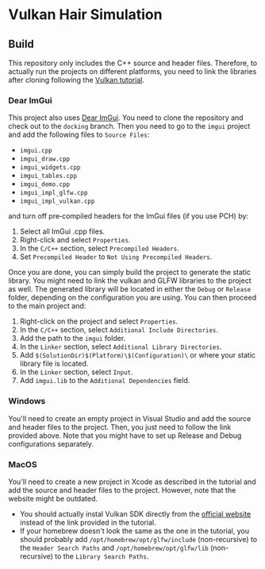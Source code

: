 # Vulkan Hair Simulation

## Build
This repository only includes the C++ source and header files. Therefore, to actually run the projects on different platforms, you need to link the libraries after cloning following the [Vulkan tutorial](https://vulkan-tutorial.com/Development_environment).

### Dear ImGui
This project also uses [Dear ImGui](https://github.com/ocornut/imgui). You need to clone the repository and check out to the `docking` branch. Then you need to go to the `imgui` project and add the following files to `Source Files`:
- `imgui.cpp`
- `imgui_draw.cpp`
- `imgui_widgets.cpp`
- `imgui_tables.cpp`
- `imgui_demo.cpp`
- `imgui_impl_glfw.cpp`
- `imgui_impl_vulkan.cpp`

and turn off pre‑compiled headers for the ImGui files (if you use PCH) by:
1. Select all ImGui .cpp files.
2. Right-click and select `Properties`.
3. In the `C/C++` section, select `Precompiled Headers`.
4. Set `Precompiled Header` to `Not Using Precompiled Headers`.

Once you are done, you can simply build the project to generate the static library. You might need to link the vulkan and GLFW libraries to the project as well. The generated library will be located in either the `Debug` or `Release` folder, depending on the configuration you are using. You can then proceed to the main project and:
1. Right-click on the project and select `Properties`.
2. In the `C/C++` section, select `Additional Include Directories`.
3. Add the path to the `imgui` folder.
4. In the `Linker` section, select `Additional Library Directories`.
5. Add `$(SolutionDir)$(Platform)\$(Configuration)\` or where your static library file is located.
6. In the `Linker` section, select `Input`.
7. Add `imgui.lib` to the `Additional Dependencies` field.

### Windows
You'll need to create an empty project in Visual Studio and add the source and header files to the project. Then, you just need to follow the link provided above. Note that you might have to set up Release and Debug configurations separately.

### MacOS
You'll need to create a new project in Xcode as described in the tutorial and add the source and header files to the project. However, note that the website might be outdated. 
- You should actually instal Vulkan SDK directly from the [official website](https://vulkan.lunarg.com/sdk/home) instead of the link provided in the tutorial.
- If your homebrew doesn't look the same as the one in the tutorial, you should probably add `/opt/homebrew/opt/glfw/include` (non-recursive) to the `Header Search Paths` and `/opt/homebrew/opt/glfw/lib` (non-recursive) to the `Library Search Paths`.